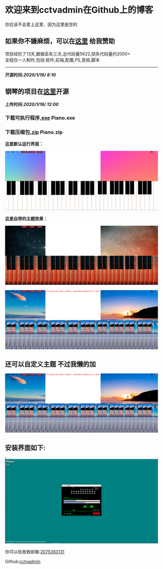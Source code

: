 # 欢迎来到cctvadmin在Github上的博客  
  
  
  
  
你应该不会爱上这里，因为这里是空的
  
  
  
如果你不嫌麻烦，可以在[**这里**](weixin.png) 给我赞助  
  -----------------------------------------------------  
  项目经历了13天,数据丢失三次,总代码量5622,损失代码量约2000+  
  全程仅一人制作,包括:软件,前端,配置,PS,音频,脚本  
  
  
-----------------------------------------------------  
  
  **开源时间:*2020/1/16/ 8:10***
## 钢琴的项目在[**这里**](http://github.com/cctvadmin/Piano)开源  
  
  **上传时间:*2020/1/16/ 12:00***
### 下载可执行程序[.exe](http://121.41.8.66) Piano.exe
  
### 下载压缩包[.zip](http://www.admin.ren) Piano.zip 
  
  
  
**这是默认运行界面：**  
  
![](default.png)  
  
  
**这是自带的主题效果：**  
  
![](staff.png)  
  
  ![](sea.png) 
## 还可以自定义主题  不过我懒的加

  ![](sea.png)   
  
## 安装界面如下:  

  ![](install.png)   
  
  你可以给我致邮箱:[2075383131](https://qm.qq.com/cgi-bin/qm/qr?k=xcu0uvyYc_Rsp0zk4ZYqvKl4XyppGEyV)
  
  Github:[cctvadmin](https://github.com/cctvadmin/)
